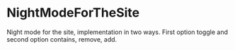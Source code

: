 # NightModeForTheSite
Night mode for the site, implementation in two ways. First option toggle and second option contains, remove, add.
